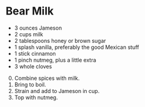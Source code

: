 # Bear Milk

* 3 ounces Jameson
* 2 cups milk
* 2 tablespoons honey or brown sugar
* 1 splash vanilla, preferably the good Mexican stuff
* 1 stick cinnamon
* 1 pinch nutmeg, plus a little extra
* 3 whole cloves

0. Combine spices with milk.
0. Bring to boil.
0. Strain and add to Jameson in cup.
0. Top with nutmeg.
